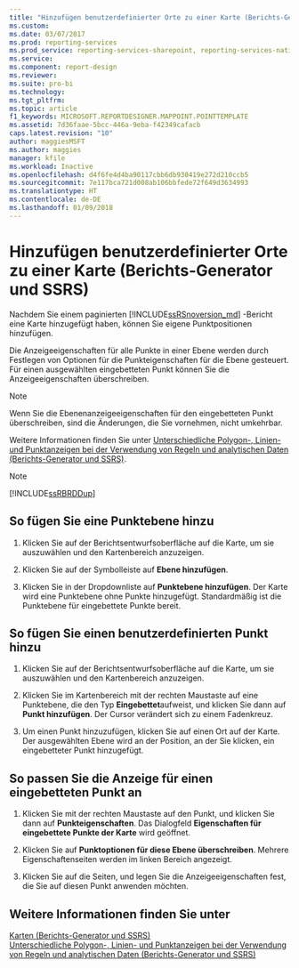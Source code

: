 ```yaml
---
title: "Hinzufügen benutzerdefinierter Orte zu einer Karte (Berichts-Generator und SSRS) | Microsoft-Dokumentation"
ms.custom: 
ms.date: 03/07/2017
ms.prod: reporting-services
ms.prod_service: reporting-services-sharepoint, reporting-services-native
ms.service: 
ms.component: report-design
ms.reviewer: 
ms.suite: pro-bi
ms.technology: 
ms.tgt_pltfrm: 
ms.topic: article
f1_keywords: MICROSOFT.REPORTDESIGNER.MAPPOINT.POINTTEMPLATE
ms.assetid: 7d36faae-5bcc-446a-9eba-f42349cafacb
caps.latest.revision: "10"
author: maggiesMSFT
ms.author: maggies
manager: kfile
ms.workload: Inactive
ms.openlocfilehash: d4f6fe4d4ba90117cbb6db930419e272d210ccb5
ms.sourcegitcommit: 7e117bca721d008ab106bbfede72f649d3634993
ms.translationtype: HT
ms.contentlocale: de-DE
ms.lasthandoff: 01/09/2018
---
```

# <a name="add-custom-locations-to-a-map-report-builder-and-ssrs"></a>Hinzufügen benutzerdefinierter Orte zu einer Karte (Berichts-Generator und SSRS)
  Nachdem Sie einem paginierten [!INCLUDE[ssRSnoversion_md](../../includes/ssrsnoversion-md.md)] -Bericht eine Karte hinzugefügt haben, können Sie eigene Punktpositionen hinzufügen.  
  
 Die Anzeigeeigenschaften für alle Punkte in einer Ebene werden durch Festlegen von Optionen für die Punkteigenschaften für die Ebene gesteuert. Für einen ausgewählten eingebetteten Punkt können Sie die Anzeigeeigenschaften überschreiben.  
  
> [!NOTE]  
>  Wenn Sie die Ebenenanzeigeeigenschaften für den eingebetteten Punkt überschreiben, sind die Änderungen, die Sie vornehmen, nicht umkehrbar.  
  
 Weitere Informationen finden Sie unter [Unterschiedliche Polygon-, Linien- und Punktanzeigen bei der Verwendung von Regeln und analytischen Daten &#40;Berichts-Generator und SSRS&#41;](../../reporting-services/report-design/vary-polygon-line-and-point-display-by-rules-and-analytical-data.md).  
  
> [!NOTE]  
>  [!INCLUDE[ssRBRDDup](../../includes/ssrbrddup-md.md)]  
  
## <a name="to-add-a-point-layer"></a>So fügen Sie eine Punktebene hinzu  
  
1.  Klicken Sie auf der Berichtsentwurfsoberfläche auf die Karte, um sie auszuwählen und den Kartenbereich anzuzeigen.  
  
2.  Klicken Sie auf der Symbolleiste auf **Ebene hinzufügen**.  
  
3.  Klicken Sie in der Dropdownliste auf **Punktebene hinzufügen**. Der Karte wird eine Punktebene ohne Punkte hinzugefügt. Standardmäßig ist die Punktebene für eingebettete Punkte bereit.  
  
## <a name="to-add-a-custom-point"></a>So fügen Sie einen benutzerdefinierten Punkt hinzu  
  
1.  Klicken Sie auf der Berichtsentwurfsoberfläche auf die Karte, um sie auszuwählen und den Kartenbereich anzuzeigen.  
  
2.  Klicken Sie im Kartenbereich mit der rechten Maustaste auf eine Punktebene, die den Typ **Eingebettet**aufweist, und klicken Sie dann auf **Punkt hinzufügen**. Der Cursor verändert sich zu einem Fadenkreuz.  
  
3.  Um einen Punkt hinzuzufügen, klicken Sie auf einen Ort auf der Karte. Der ausgewählten Ebene wird an der Position, an der Sie klicken, ein eingebetteter Punkt hinzugefügt.  
  
## <a name="to-customize-the-display-for-an-embedded-point"></a>So passen Sie die Anzeige für einen eingebetteten Punkt an  
  
1.  Klicken Sie mit der rechten Maustaste auf den Punkt, und klicken Sie dann auf **Punkteigenschaften**. Das Dialogfeld **Eigenschaften für eingebettete Punkte der Karte** wird geöffnet.  
  
2.  Klicken Sie auf **Punktoptionen für diese Ebene überschreiben**. Mehrere Eigenschaftenseiten werden im linken Bereich angezeigt.  
  
3.  Klicken Sie auf die Seiten, und legen Sie die Anzeigeeigenschaften fest, die Sie auf diesen Punkt anwenden möchten.  
  
## <a name="see-also"></a>Weitere Informationen finden Sie unter  
 [Karten &#40;Berichts-Generator und SSRS&#41;](../../reporting-services/report-design/maps-report-builder-and-ssrs.md)   
 [Unterschiedliche Polygon-, Linien- und Punktanzeigen bei der Verwendung von Regeln und analytischen Daten &#40;Berichts-Generator und SSRS&#41;](../../reporting-services/report-design/vary-polygon-line-and-point-display-by-rules-and-analytical-data.md)  
  
  
